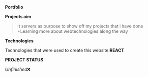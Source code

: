 **Portfolio**

**Projects aim**
>It servers as purpose to show off my projects that i have done
>+Learning more about webtechnologies along the way

**Technologies**

Technologies that were used to create this website:**REACT**

**PROJECT STATUS**

*Unfinished*❌



